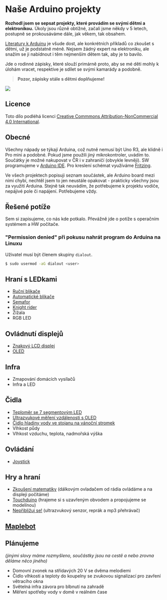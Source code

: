 # Naše Arduino projekty
**Rozhodl jsem se sepsat projekty, které provádím se svými dětmi a elektronikou.** Úkoly jsou různě obtížné, začali jsme někdy v 5 letech, postupně se prokousáváme dále, jak věkem, tak obsahem.

[Literatury k Arduinu](https://arduino.cz/tag/ebook/) je všude dost, ale konkrétních příkladů co zkoušet s dětmi, už je podstatně méně. Nejsem žádný expert na elektroniku, ale snažím se ji nabídnout i těm nejmenším dětem tak, aby je to bavilo.

Jde o rodinné zápisky, které slouží primárně proto, aby se mé děti mohly k úlohám vracet, respektive je sdílet se svými kamarády a podobně.

> **Pozor, zápisky stále s dětmi doplňujeme!**

![](uvod.jpg)

## Licence

Toto dílo podléhá licenci [Creative Commmons Attribution-NonCommercial 4.0 International](https://creativecommons.org/licenses/by-nc/4.0/deed.cs).

## Obecné 
Všechny nápady se týkají Arduina, což nutně nemusí být Uno R3, ale klidně i Pro mini a podobné. Pokud jsme použili jiný mikrokontroler, uvádím to. Součátky je možné nakupovat v ČR i v zahraničí (obvykle levněji). SW programujeme v [Arduino IDE](https://www.arduino.cc/en/main/software). Pro kreslení schémat využíváme [Fritzing](http://fritzing.org).

Ve všech projektech popisuji seznam součástek, ale Arduino board mezi nimi chybí, nechtěl jsem to jen neustále opakovat - prakticky všechny jsou za využití Arduina. Stejně tak neuvádím, že potřebujeme k projektu vodiče, nepájivé pole či napájení. Potřebujeme vždy.

## Řešené potíže
Sem si zapisujeme, co nás kde potkalo. Převážně jde o potíže s operačním systémem a HW počítače.

### "Permission denied" při pokusu nahrát program do Arduina na Linuxu
Uživatel musí být členem skupiny `dialout`.
``` bash
$ sudo usermod -aG dialout <user>
```

## Hraní s LEDkami
* [Ruční blikače](rucni_blikace/rucni_blikace.md)
* [Automatické blikače](automaticke_blikace/automaticke_blikace.md)
* [Semafor](semafor/semafor.md)
* [Knight rider](knight_rider/knight_rider.md)
* Žížala
* RGB LED

## Ovládnutí displejů
* [Znakový LCD displej](lcd/lcd.md)
* [OLED](oled/oled.md)

## Infra
* Zmapování domácích vysílačů
* Infra a LED

## Čidla
* [Teploměr se 7 segmentovým LED](teplomer/teplomer.md)
* [Ultrazvukové měření vzdálenosti s OLED](meric_vzdalenosti/meric_vzdalenosti.md)
* [Čidlo hladiny vody ve stojanu na vánoční stromek](meric_stromku/meric_stromku.md)
* Vlhkost půdy
* Vlhkost vzduchu, teplota, nadmořská výška

## Ovládání
* [Joystick](joystick/joystick.md)

## Hry a hraní
* [Zkoušení matematiky](infra_matika/infra_matika.md) (dálkovým ovladačem od rádia ovládáme a na displeji počítáme)
* [Touchduino](touchduino/touchduino.md) (hrajeme si s uzavřeným obvodem a propojujeme se modelínou)
* [Nepřibližuj se!](nepriblizuj_se/nepriblizuj_se.md) (ultrazvukový senzor, reprák a mp3 přehrávač)

## [Maplebot](maplebot/maplebot.md)

## Plánujeme
_(jinými slovy máme rozmyšleno, součástky jsou na cestě a nebo zrovna děláme něco jiného)_
* Domovní zvonek na střídavých 20&nbsp;V se dvěma melodiemi
* Čidlo vlhkosti a teploty do koupelny se zvukovou signalizací pro zavření větracího okna
* Světelná infra závora pro blbnutí na zahradě
* Měření spotřeby vody v domě v reálném čase
